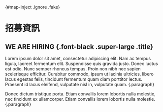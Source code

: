 {#map-inject .ignore .fake}

# 招募資訊

## WE ARE HIRING {.font-black .super-large .title}

Lorem ipsum dolor sit amet, consectetur adipiscing elit. Nam ac tempus ligula, laoreet fermentum elit. Suspendisse quis gravida justo. Donec luctus est odio. Nunc semper rhoncus tempus. Proin non nibh nec sapien scelerisque efficitur. Curabitur commodo, ipsum ut lacinia ultricies, libero lacus egestas felis, tincidunt fermentum quam diam porttitor lectus. Praesent id lacus eleifend, vulputate nisl in, vulputate quam. 
{.paragraph}

Donec dictum tristique porta. Etiam convallis lorem lobortis nulla molestie, nec tincidunt ex ullamcorper.
Etiam convallis lorem lobortis nulla molestie.
{.paragraph}
